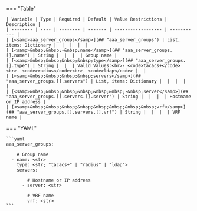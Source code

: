 <!--
  ~ Copyright (c) 2024 Arista Networks, Inc.
  ~ Use of this source code is governed by the Apache License 2.0
  ~ that can be found in the LICENSE file.
  -->
=== "Table"

    | Variable | Type | Required | Default | Value Restrictions | Description |
    | -------- | ---- | -------- | ------- | ------------------ | ----------- |
    | [<samp>aaa_server_groups</samp>](## "aaa_server_groups") | List, items: Dictionary |  |  |  |  |
    | [<samp>&nbsp;&nbsp;-&nbsp;name</samp>](## "aaa_server_groups.[].name") | String |  |  |  | Group name |
    | [<samp>&nbsp;&nbsp;&nbsp;&nbsp;type</samp>](## "aaa_server_groups.[].type") | String |  |  | Valid Values:<br>- <code>tacacs+</code><br>- <code>radius</code><br>- <code>ldap</code> |  |
    | [<samp>&nbsp;&nbsp;&nbsp;&nbsp;servers</samp>](## "aaa_server_groups.[].servers") | List, items: Dictionary |  |  |  |  |
    | [<samp>&nbsp;&nbsp;&nbsp;&nbsp;&nbsp;&nbsp;-&nbsp;server</samp>](## "aaa_server_groups.[].servers.[].server") | String |  |  |  | Hostname or IP address |
    | [<samp>&nbsp;&nbsp;&nbsp;&nbsp;&nbsp;&nbsp;&nbsp;&nbsp;vrf</samp>](## "aaa_server_groups.[].servers.[].vrf") | String |  |  |  | VRF name |

=== "YAML"

    ```yaml
    aaa_server_groups:

        # Group name
      - name: <str>
        type: <str; "tacacs+" | "radius" | "ldap">
        servers:

            # Hostname or IP address
          - server: <str>

            # VRF name
            vrf: <str>
    ```
